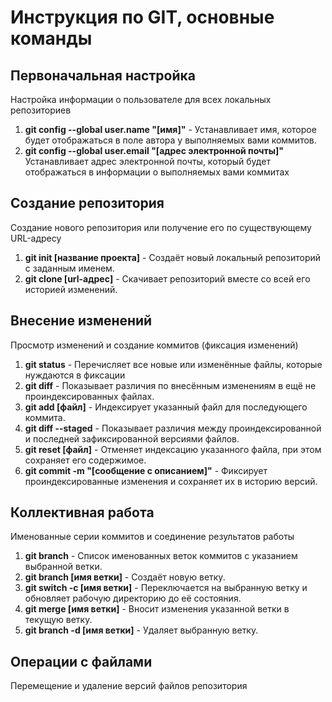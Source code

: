 # Инструкция по GIT, основные команды
## Первоначальная настройка
Настройка информации о пользователе для всех локальных репозиториев

1. **git config --global user.name "[имя]"** - Устанавливает имя, которое будет отображаться в поле автора у выполняемых вами коммитов.
2. **git config --global user.email "[адрес электронной почты]"** Устанавливает адрес электронной почты, который будет отображаться в информации о выполняемых вами коммитах

## Создание репозитория
Создание нового репозитория или получение его по существующему URL-адресу

1. **git init [название проекта]** - Создаёт новый локальный репозиторий с заданным именем.
2. **git clone [url-адрес]** - Скачивает репозиторий вместе со всей его историей изменений.

## Внесение изменений
Просмотр изменений и создание коммитов (фиксация изменений)

1. **git status** - Перечисляет все новые или изменённые файлы, которые нуждаются в фиксации
2. **git diff** - Показывает различия по внесённым изменениям в ещё не проиндексированных файлах.
3. **git add [файл]** - Индексирует указанный файл для последующего коммита.
4. **git diff --staged** - Показывает различия между проиндексированной и последней зафиксированной версиями файлов.
5. **git reset [файл]** - Отменяет индексацию указанного файла, при этом сохраняет его содержимое.
6. **git commit -m "[сообщение с описанием]"** - Фиксирует проиндексированные изменения и сохраняет их в историю версий.

## Коллективная работа
Именованные серии коммитов и соединение результатов работы

1. **git branch** - Список именованных веток коммитов с указанием выбранной ветки.
2. **git branch [имя ветки]** - Создаёт новую ветку.
3. **git switch -c [имя ветки]** - Переключается на выбранную ветку и обновляет рабочую директорию до её состояния.
4. **git merge [имя ветки]** - Вносит изменения указанной ветки в текущую ветку.
5. **git branch -d [имя ветки]** - Удаляет выбранную ветку.

## Операции с файлами
Перемещение и удаление версий файлов репозитория


